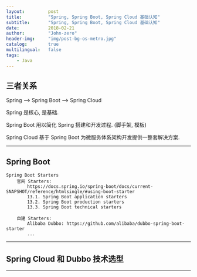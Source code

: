 ```yaml
---
layout:     	post
title:        	"Spring, Spring Boot, Spring Cloud 基础认知"
subtitle:     	"Spring, Spring Boot, Spring Cloud 基础认知"
date:         	2018-02-21
author:       	"John-zero"
header-img: 	"img/post-bg-os-metro.jpg"
catalog:      	true
multilingual: 	false
tags:
    - Java
---
```



## 三者关系

Spring --> Spring Boot --> Spring Cloud

Spring 是核心, 是基础. 

Spring Boot 用以简化 Spring 搭建和开发过程. (脚手架, 模板)

Spring Cloud 基于 Spring Boot 为微服务体系架构开发提供一整套解决方案.

***

	
## Spring Boot

	Spring Boot Starters
		官网 Starters:
			https://docs.spring.io/spring-boot/docs/current-SNAPSHOT/reference/htmlsingle/#using-boot-starter
			13.1. Spring Boot application starters
			13.2. Spring Boot production starters
			13.3. Spring Boot technical starters
			
		自建 Starters:
			Alibaba Dubbo: https://github.com/alibaba/dubbo-spring-boot-starter
			...

***


## Spring Cloud 和 Dubbo 技术选型



***